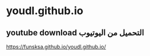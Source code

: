 # youdl.github.io
youtube download
التحميل من اليوتيوب
----------

https://funsksa.github.io/youdl.github.io/
